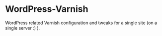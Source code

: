 WordPress-Varnish
=================

WordPress related Varnish configuration and tweaks for a single site (on a single server :) ).

